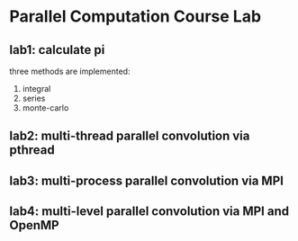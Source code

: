 # Parallel Computation Course Lab

## lab1: calculate pi

three methods are implemented:

1. integral
2. series
3. monte-carlo

## lab2: multi-thread parallel convolution via pthread

## lab3: multi-process parallel convolution via MPI

## lab4: multi-level parallel convolution via MPI and OpenMP
